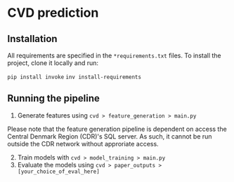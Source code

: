 # CVD prediction
## Installation
All requirements are specified in the `*requirements.txt` files. To install the project, clone it locally and run:

`pip install invoke`
`inv install-requirements`

## Running the pipeline
1. Generate features using `cvd > feature_generation > main.py`

Please note that the feature generation pipeline is dependent on access the Central Denmark Region (CDR)'s SQL server. As such, it cannot be run outside the CDR network without approriate access.

2. Train models with `cvd > model_training > main.py`
3. Evaluate the models using `cvd > paper_outputs > [your_choice_of_eval_here]`

